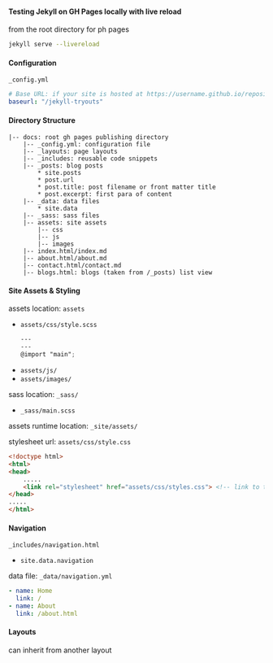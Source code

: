 #### Testing Jekyll on GH Pages locally with live reload
from the root directory for ph pages
```bash
jekyll serve --livereload
```

#### Configuration
`_config.yml`
```yaml
# Base URL: if your site is hosted at https://username.github.io/repository-name
baseurl: "/jekyll-tryouts"
```

#### Directory Structure

```text
|-- docs: root gh pages publishing directory
    |-- _config.yml: configuration file
    |-- _layouts: page layouts
    |-- _includes: reusable code snippets
    |-- _posts: blog posts
        * site.posts
        * post.url
        * post.title: post filename or front matter title
        * post.excerpt: first para of content
    |-- _data: data files
        * site.data
    |-- _sass: sass files
    |-- assets: site assets
        |-- css
        |-- js
        |-- images
    |-- index.html/index.md
    |-- about.html/about.md
    |-- contact.html/contact.md
    |-- blogs.html: blogs (taken from /_posts) list view 
```

#### Site Assets & Styling
assets location: `assets`
- `assets/css/style.scss`
    ```scss
    ---
    ---
    @import "main";
     ```
- `assets/js/`
- `assets/images/`

sass location: `_sass/`
- `_sass/main.scss`

assets runtime location: `_site/assets/`

stylesheet url: `assets/css/style.css`

```html
<!doctype html>
<html>
<head>
    .....
    <link rel="stylesheet" href="assets/css/styles.css"> <!-- link to the style sheet -->
</head>
.....
</html>
```

#### Navigation
`_includes/navigation.html`
      
-     site.data.navigation

data file: `_data/navigation.yml`
```yaml
- name: Home
  link: /
- name: About
  link: /about.html
```

#### Layouts
can inherit from another layout
